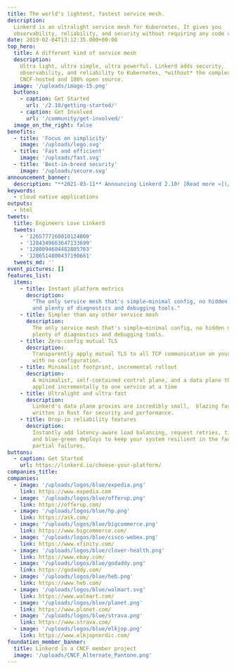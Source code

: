 ```yaml
---
title: The world's lightest, fastest service mesh.
description:
  Linkerd is an ultralight service mesh for Kubernetes. It gives you
  observability, reliability, and security without requiring any code changes.
date: 2019-02-04T13:12:35.000+00:00
top_hero:
  title: A different kind of service mesh
  description:
    Ultra light, ultra simple, ultra powerful. Linkerd adds security,
    observability, and reliability to Kubernetes, *without* the complexity.
    CNCF-hosted and 100% open source.
  image: '/uploads/image-15.png'
  buttons:
    - caption: Get Started
      url: '/2.10/getting-started/'
    - caption: Get Involved
      url: '/community/get-involved/'
  image_on_the_right: false
benefits:
  - title: 'Focus on simplicity'
    image: '/uploads/lego.svg'
  - title: 'Fast and efficient'
    image: '/uploads/fast.svg'
  - title: 'Best-in-breed security'
    image: '/uploads/secure.svg'
announcement_banner:
  description: "**2021-03-11** Announcing Linkerd 2.10! [Read more »](/2021/03/11/announcing-linkerd-2.10/)"
keywords:
  - cloud native applications
outputs:
  - html
tweets:
  title: Engineers Love Linkerd
  tweets:
    - '1265777169810124800'
    - '1284349663647133699'
    - '1280094604482805763'
    - '1286514800437190661'
  tweets_md: ''
event_pictures: []
features_list:
  items:
    - title: Instant platform metrics
      description:
        "The only service mesh that's simple—minimal config, no hidden magic,
        and plenty of diagnostics and debugging tools."
    - title: Simpler than any other service mesh
      description:
        The only service mesh that's simple—minimal config, no hidden magic, and
        plenty of diagnostics and debugging tools.
    - title: Zero-config mutual TLS
      description:
        Transparently apply mutual TLS to all TCP communication on your cluster
        with no configuration.
    - title: Minimalist footprint, incremental rollout
      description:
        A minimalist, self-contained control plane, and a data plane that can be
        applied incrementally to one service at a time
    - title: Ultralight and ultra-fast
      description:
        Linkerd's data plane proxies are incredibly small,  blazing fast, and
        written in Rust for security and performance.
    - title: Drop-in reliability features
      description:
        Instantly add latency-aware load balancing, request retries, timeouts,
        and blue-green deploys to keep your system resilient in the face of
        partial failures.
buttons:
  - caption: Get Started
    url: https://linkerd.io/choose-your-platform/
companies_title:
companies:
  - image: '/uploads/logos/blue/expedia.png'
    link: https://www.expedia.com
  - image: '/uploads/logos/blue/offerup.png'
    link: https://offerup.com/
  - image: '/uploads/logos/blue/hp.png'
    link: https://ask.com/
  - image: '/uploads/logos/blue/bigcommerce.png'
    link: https://www.bigcommerce.com/
  - image: '/uploads/logos/blue/cisco-webex.png'
    link: https://www.xfinity.com/
  - image: '/uploads/logos/blue/clover-health.png'
    link: https://www.ebay.com/
  - image: '/uploads/logos/blue/godaddy.png'
    link: https://godaddy.com/
  - image: '/uploads/logos/blue/heb.png'
    link: https://www.heb.com/
  - image: '/uploads/logos/blue/walmart.svg'
    link: https://www.walmart.com/
  - image: '/uploads/logos/blue/planet.png'
    link: https://www.planet.com/
  - image: '/uploads/logos/blue/strava.png'
    link: https://www.strava.com/
  - image: '/uploads/logos/blue/elkjop.png'
    link: https://www.elkjopnordic.com/
foundation_member_banner:
  title: Linkerd is a CNCF member project
  image: '/uploads/CNCF_Alternate_Pantone.png'
---
```

